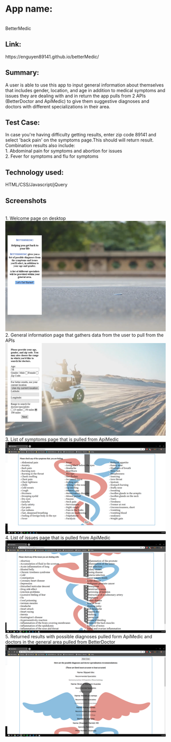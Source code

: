 <h1>App name:</h1></br>
BetterMedic <br>
<h2>Link:</h2> 
https://enguyen89141.github.io/betterMedic/ <br>
<h2>Summary:</h2>  
A user is able to use this app to input general information about themselves that includes gender, location, and age in addition to medical symptoms and issues they are dealing with and in return the app pulls from 2 APIs (BetterDoctor and ApiMedic) to give them suggestive diagnoses and doctors with different specializations in their area.  <br>
<h2>Test Case:</h2>
In case you're having difficulty getting results, enter zip code 89141 and select 'back pain' on the symptoms page.This should will return  result. Combination results also include: <br>
1. Abdominal pain for symptoms and abortion for issues<br>
2. Fever for symptoms and flu for symptoms <br>
<h2>Technology used:</h2> 
HTML/CSS/Javascript/jQuery  <br>
<h2>Screenshots</h2> <br>
1. Welcome page on desktop <br>
<img src="./images/desktop1.png" alt="desktop welcome page">
2. General information page that gathers data from the user to pull from the APIs <br>
<img src="./images/desktop2.png" alt="desktop general info page">  <br>
3. List of symptoms page that is pulled from ApiMedic <br>
<img src="./images/desktop3.png" alt="desktop symptoms page">  <br>
4. List of issues page that is pulled from ApiMedic  <br>
<img src="./images/desktop4.png" alt="desktop issues page">  <br>
5. Returned results with possible diagnoses pulled form ApiMedic and doctors in the general area pulled from BetterDoctor <br>
<img src="./images/desktop5.png" alt="desktop results page">  <br>
 
